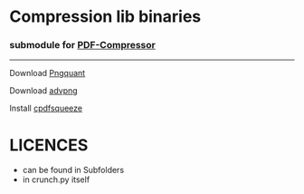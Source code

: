 # Compression lib binaries

### submodule for [PDF-Compressor](https://github.com/pIlIp-d/PDF-Compressor)
----

Download [Pngquant](https://pngquant.org)

Download [advpng](http://www.advancemame.it/download)

Install [cpdfsqueeze](https://github.com/coherentgraphics/cpdfsqueeze-binaries)

# LICENCES 

* can be found in Subfolders 
* in crunch.py itself
